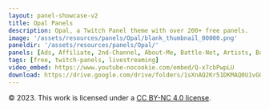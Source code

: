 ```yaml
---
layout: panel-showcase-v2 
title: Opal Panels 
description: Opal, a Twitch Panel theme with over 200+ free panels. 
image: '/assets/resources/panels/Opal/blank_thumbnail_00000.png'
paneldir: '/assets/resources/panels/Opal/'
panels: [Ads, Affiliate, 2nd-Channel, About-Me, Battle-Net, Artists, Background, ArtStation, Birthday, BTTV, Calendar, Blog, Charity, Chat-Rules, Clips, Channel-Points, Emotes, Fanmail, Donate, Editor, Friends, Games, Gear, FAQ, Hardware, Hive, Hall-of-Fame, Hall-of-Shame, Ko-Fi, Languages, Leaderboard, Links, Music, Mastadon, Merch, Mods, New-Channel, P.O, Partners, My-Shop, Sponsorships, Subscribe, Support, TikTok, Perks, Playlist, Pronouns, Rules]
tags: [free, twitch-panels, livestreaming]
video_embed: https://www.youtube-nocookie.com/embed/Q-x7cbPwpLU
download: https://drive.google.com/drive/folders/1sXnAQ2Kr51DKMAQ0U1vGOHOhffwk1n-M?usp=share_link
---
```


© 2023. This work is licensed under a [CC BY-NC 4.0 license](https://creativecommons.org/licenses/by-nc/4.0/).